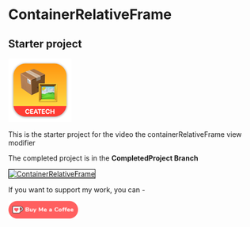 # ContainerRelativeFrame

## Starter project

![mac128](Images/mac128.png)

This is the starter project for the video the containerRelativeFrame view modifier

The completed project is in the **CompletedProject Branch**

<a href="http://www.youtube.com/watch?feature=player_embedded&v=DudvesMYAAY
" target="_blank"><img src="http://img.youtube.com/vi/DudvesMYAAY/0.jpg" 
alt="ContainerRelativeFrame" width="480" height="360" border="1" /></a>

If you want to support my work, you can - </br>

<a href='https://ko-fi.com/Z8Z22WRVG' target='_blank'><img height='36' style='border:0px;height:36px;' src='Images/kofi3.png' border='0' alt='Buy Me a Coffee at ko-fi.com' /></a>

